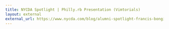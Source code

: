 ```yaml
---
title: NYCDA Spotlight | Philly.rb Presentation (Vimtorials)
layout: external
external_url: https://www.nycda.com/blog/alumni-spotlight-francis-bongiovanni
---
```

